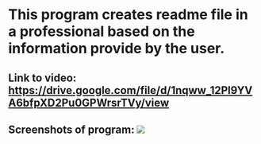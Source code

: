 # This program creates readme file in a professional based on the information provide by the user.

## Link to video: https://drive.google.com/file/d/1nqww_12Pl9YVA6bfpXD2Pu0GPWrsrTVy/view

## Screenshots of program: <img src= "https://user-images.githubusercontent.com/14321730/99922051-e3798880-2cf3-11eb-93e5-e2ba01375d29.jpg">
